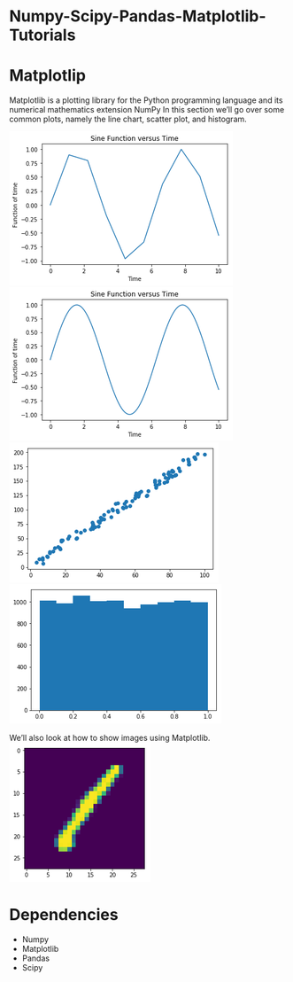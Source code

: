 # Numpy-Scipy-Pandas-Matplotlib-Tutorials


# Matplotlip

Matplotlib is a plotting library for the Python programming language and its numerical mathematics extension NumPy
In this section we’ll go over some common plots, namely the line chart, scatter plot, and histogram.

<img src = "img/sine wave.png">
<img src = "img/sine graph with more data points.png">
<img src = "img/scatter linear line.png">
<img src = "img/histogram.png">

We’ll also look at how to show images using Matplotlib. <br>
<img src = "img/read image from matrix.png">










# Dependencies
<ul>
  <li>Numpy</li>
  <li>Matplotlib</li>
  <li>Pandas</li>
  <li>Scipy</li>
</ul>
